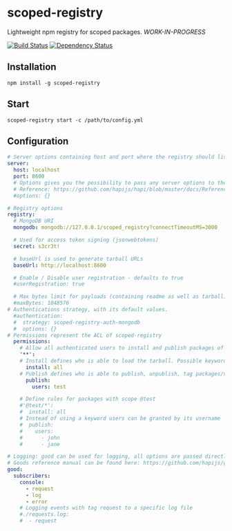 # scoped-registry
Lightweight npm registry for scoped packages. *WORK-IN-PROGRESS*

[![Build Status](https://travis-ci.org/z0mt3c/scoped-registry.png)](https://travis-ci.org/z0mt3c/scoped-registry)
[![Dependency Status](https://gemnasium.com/z0mt3c/scoped-registry.png)](https://gemnasium.com/z0mt3c/scoped-registry)

## Installation

```
npm install -g scoped-registry
```

## Start

```
scoped-registry start -c /path/to/config.yml
```

## Configuration

```yml
# Server options containing host and port where the registry should listen on.
server:
  host: localhost
  port: 8600
  # Options gives you the possibility to pass any server options to the hapi server
  # Reference: https://github.com/hapijs/hapi/blob/master/docs/Reference.md#new-serverhost-port-options
  #options: {}

# Registry options
registry:
  # MongoDB URI
  mongodb: mongodb://127.0.0.1/scoped_registry?connectTimeoutMS=3000

  # Used for access token signing (jsonwebtokens)
  secret: s3cr3t!

  # baseUrl is used to generate tarball URLs
  baseUrl: http://localhost:8600

  # Enable / Disable user registration - defaults to true
  #userRegistration: true

  # Max bytes limit for payloads (containing readme as well as tarball)
  #maxBytes: 1048576
# Authentications strategy, with its default values.
  #authentication:
  #  strategy: scoped-registry-auth-mongodb
  #  options: {}
# Permissions represent the ACL of scoped-registry
  permissions:
    # Allow all authenticated users to install and publish packages of all scopes
    '**':
    # Install defines who is able to load the tarball. Possible keyword values are none, user or all.
      install: all
    # Publish defines who is able to publish, unpublish, tag packages/versions. Possible keyword values are none, user or all.
      publish:
        users: test

    # Define rules for packages with scope @test
    #'@test/*':
    #  install: all
    # Instead of using a keyword users can be granted by its username
    #  publish:
    #    users:
    #      - john
    #      - jane

# Logging: good can be used for logging, all options are passed directly to the plugin configuration.
# Goods reference manual can be found here: https://github.com/hapijs/good
good:
  subscribers:
    console:
      - request
      - log
      - error
    # Logging events with tag request to a specific log file
    #./requests.log:
    #  - request
```
